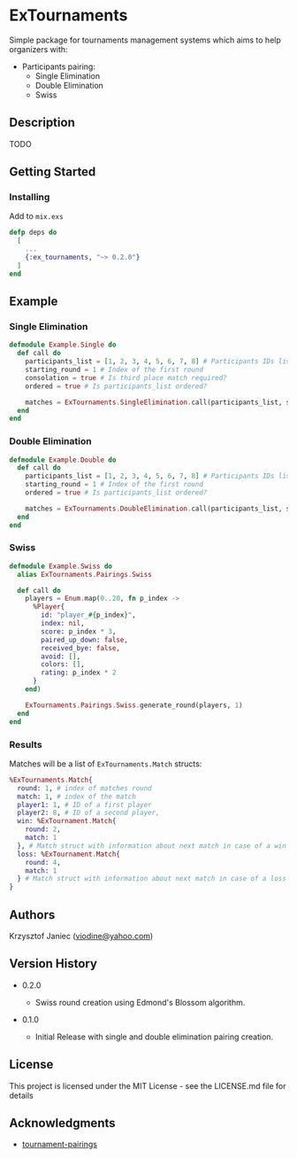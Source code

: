 # ExTournaments

Simple package for tournaments management systems which aims to help organizers with:

- Participants pairing:
  - Single Elimination
  - Double Elimination
  - Swiss

## Description

TODO

## Getting Started

### Installing

Add to `mix.exs`

```elixir
defp deps do
  [
    ...
    {:ex_tournaments, "~> 0.2.0"}
  ]
end
```

## Example

### Single Elimination

```elixir
defmodule Example.Single do
  def call do
    participants_list = [1, 2, 3, 4, 5, 6, 7, 8] # Participants IDs list
    starting_round = 1 # Index of the first round
    consolation = true # Is third place match required?
    ordered = true # Is participants_list ordered?

    matches = ExTournaments.SingleElimination.call(participants_list, starting_round, consolation, ordered)
  end
end
```

### Double Elimination

```elixir
defmodule Example.Double do
  def call do
    participants_list = [1, 2, 3, 4, 5, 6, 7, 8] # Participants IDs list
    starting_round = 1 # Index of the first round
    ordered = true # Is participants_list ordered?

    matches = ExTournaments.DoubleElimination.call(participants_list, starting_round, ordered)
  end
end
```

### Swiss

```elixir
defmodule Example.Swiss do
  alias ExTournaments.Pairings.Swiss

  def call do
    players = Enum.map(0..20, fn p_index ->
      %Player{
        id: "player_#{p_index}",
        index: nil,
        score: p_index * 3,
        paired_up_down: false,
        received_bye: false,
        avoid: [],
        colors: [],
        rating: p_index * 2
      }
    end)

    ExTournaments.Pairings.Swiss.generate_round(players, 1)
  end
end
```

### Results

Matches will be a list of `ExTournaments.Match` structs:

```elixir
%ExTournaments.Match{
  round: 1, # index of matches round
  match: 1, # index of the match
  player1: 1, # ID of a first player
  player2: 8, # ID of a second player,
  win: %ExTournament.Match{
    round: 2,
    match: 1
  }, # Match struct with information about next match in case of a win
  loss: %ExTournament.Match{
    round: 4,
    match: 1
  } # Match struct with information about next match in case of a loss
}
```

## Authors

Krzysztof Janiec (viodine@yahoo.com)

## Version History

- 0.2.0

  - Swiss round creation using Edmond's Blossom algorithm.

- 0.1.0
  - Initial Release with single and double elimination pairing creation.

## License

This project is licensed under the MIT License - see the LICENSE.md file for details

## Acknowledgments

- [tournament-pairings](https://github.com/slashinfty/tournament-pairings)
